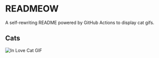 # READMEOW

A self-rewriting README powered by GitHub Actions to display cat gifs.

## Cats

![In Love Cat GIF](https://media4.giphy.com/media/MDJ9IbxxvDUQM/200.gif?cid=9acd02dadc8cekpyjqdkjlqyrygdv512ikyl7ro4q4q7ggzq&ep=v1_gifs_search&rid=200.gif&ct=g)
